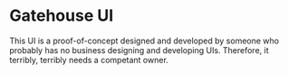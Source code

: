 # Gatehouse UI

This UI is a proof-of-concept designed and developed by someone who probably has no business designing and developing UIs.  Therefore, it terribly, terribly needs a competant owner.